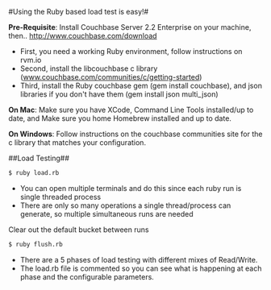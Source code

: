 #Using the Ruby based load test is easy!#

**Pre-Requisite**: Install Couchbase Server 2.2 Enterprise on your machine, then.. http://www.couchbase.com/download

* First, you need a working Ruby environment, follow instructions on rvm.io
* Second, install the libcouchbase c library (www.couchbase.com/communities/c/getting-started)
* Third, install the Ruby couchbase gem (gem install couchbase), and json libraries if you don't have them (gem install json multi_json)

**On Mac**:
  Make sure you have XCode, Command Line Tools installed/up to date, and
  Make sure you home Homebrew installed and up to date.
  
**On Windows**:
  Follow instructions on the couchbase communities site for the c library that matches your configuration.
  
  
##Load Testing##

```bash
$ ruby load.rb
```

* You can open multiple terminals and do this since each ruby run is single threaded process
* There are only so many operations a single thread/process can generate, so multiple simultaneous runs are needed

Clear out the default bucket between runs

```bash
$ ruby flush.rb
```

* There are a 5 phases of load testing with different mixes of Read/Write. 
* The load.rb file is commented so you can see what is happening
at each phase and the configurable parameters.
  